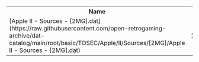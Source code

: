 <table>
<tr><th>Name</th><th>Size</th></tr>
<tr><td>[Apple II - Sources - [2MG].dat](https://raw.githubusercontent.com/open-retrogaming-archive/dat-catalog/main/root/basic/TOSEC/Apple/II/Sources/[2MG]/Apple II - Sources - [2MG].dat)</td><td>1120</td></tr>
</table>
